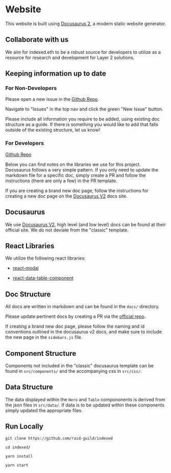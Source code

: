 # Website

This website is built using [Docusaurus 2](https://v2.docusaurus.io/), a modern static website generator.

## Collaborate with us

We aim for indexed.eth to be a robust source for developers to utilize as a resource for research and development for Layer 2 solutions.

## Keeping information up to date

### For Non-Developers

Please open a new issue in the [Github Repo](https://github.com/raid-guild/indexed).

Navigate to "Issues" in the top nav and click the green "New Issue" button.

Please include all information you require to be added, using existing doc structure as a guide. If there is something you would like to add that falls outside of the existing structure, let us know!

### For Developers

[Github Repo](https://github.com/raid-guild/indexed)

Below you can find notes on the libraries we use for this project. Docusaurus follows a very simple pattern. If you only need to update the markdown file for a specific doc, simply create a PR and follow the instructions (there are only a few) in the PR template.

If you are creating a brand new doc page, follow the instructions for creating a new doc page on the [Docusaurus V2](https://v2.docusaurus.io/docs/) docs site.

## Docusaurus

We use [Docusaurus V2](https://v2.docusaurus.io/docs/), high level (and low level) docs can be found at their official site. We do not deviate from the "classic" template.

## React Libraries

We utilize the following react libraries:

- [react-modal](https://www.npmjs.com/package/react-modal)

- [react-data-table-component](https://www.npmjs.com/package/react-data-table-component)

## Doc Structure

All docs are written in markdown and can be found in the `docs/` directory.

Please update pertinent docs by creating a PR via the [official repo](https://github.com/raid-guild/indexed).

If creating a brand new doc page, please follow the naming and id conventions outlined in the docusaurus v2 docs, and make sure to include the new page in the `sidebars.js` file.

## Component Structure

Components not included in the "classic" docusaurus template can be found in `src/components/` and the accompanying css in `src/css/`.

## Data Structure

The data displayed within the `Hero` and `Table` compononents is derived from the json files in `src/data/`. If data is to be updated within these components simply updated the appropriate files.

## Run Locally

```
git clone https://github.com/raid-guild/indexed

cd indexed/

yarn install

yarn start
```
